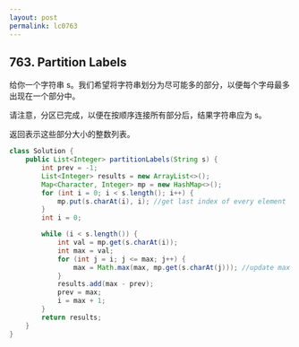 ```yaml
---
layout: post
permalink: lc0763 
---
```


## 763. Partition Labels

给你一个字符串 s。我们希望将字符串划分为尽可能多的部分，以便每个字母最多出现在一个部分中。

请注意，分区已完成，以便在按顺序连接所有部分后，结果字符串应为 s。

返回表示这些部分大小的整数列表。

```java
class Solution {
    public List<Integer> partitionLabels(String s) {
        int prev = -1;
        List<Integer> results = new ArrayList<>();
        Map<Character, Integer> mp = new HashMap<>();
        for (int i = 0; i < s.length(); i++) {
            mp.put(s.charAt(i), i); //get last index of every element
        }
        int i = 0;

        while (i < s.length()) {
            int val = mp.get(s.charAt(i));
            int max = val;
            for (int j = i; j <= max; j++) {
                max = Math.max(max, mp.get(s.charAt(j))); //update max with last occurence of any element
            }
            results.add(max - prev);
            prev = max;
            i = max + 1;
        }
        return results;
    }
}
```